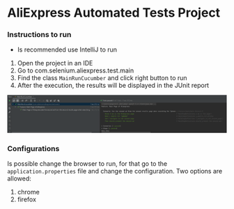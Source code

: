 # AliExpress Automated Tests Project

### Instructions to run

* Is recommended use IntelliJ to run

1) Open the project in an IDE
2) Go to com.selenium.aliexpress.test.main
3) Find the class `MainRunCucumber` and click right button to run
4) After the execution, the results will be displayed in the JUnit report

![img.png](img.png)

### Configurations

Is possible change the browser to run, for that go to the `application.properties` file and change the configuration. Two options are allowed:
1) chrome
2) firefox

